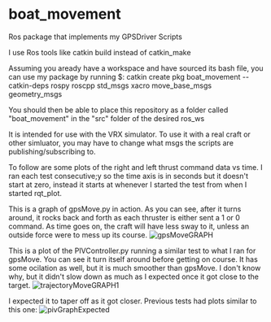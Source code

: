 # boat_movement
Ros package that implements my GPSDriver Scripts

I use Ros tools like catkin build  instead of catkin_make

Assuming you aready have a workspace and have sourced its bash file, you can use my package by running
$: catkin create pkg boat_movement --catkin-deps rospy roscpp std_msgs xacro move_base_msgs geometry_msgs

You should then be able to place this repository as a folder called "boat_movement" in the "src" folder of the desired 
ros_ws

It is intended for use with the VRX simulator. To use it with a real craft or other simluator, you may have to change
what msgs the scripts are publishing/subscribing to.


To follow are some plots of the right and left thrust command data vs time. I ran each test consecutive;y so the time axis is in seconds
but it doesn't start at zero, instead it starts at whenever I started the test from when I started rqt_plot.

This is a graph of gpsMove.py in action. As you can see, after it turns around, it rocks back and forth as each thruster is either sent a 1 or 0 command.
As time goes on, the craft will have less sway to it, unless an outside force were to mess up its course.
![gpsMoveGRAPH](https://user-images.githubusercontent.com/90875992/168690768-ea59a1a3-73ad-4db1-a309-01206c635dc8.png)


This is a plot of the PIVController.py running a similar test to what I ran for gpsMove. You can see it turn itself around before getting on course. It has some ocilation as well, but it is much smoother than gpsMove. I don't know why, but it didn't slow down as much as I expected once it got close to the target. 
![trajectoryMoveGRAPH1](https://user-images.githubusercontent.com/90875992/168691290-016b93f3-a12d-42b1-8b95-57fc9756cdc3.png)

I expected it to taper off as it got closer. Previous tests had plots similar to this one:
![pivGraphExpected](https://user-images.githubusercontent.com/90875992/168691289-42abfbfa-54c8-4dd0-86c9-f4a0b5631d57.png)


